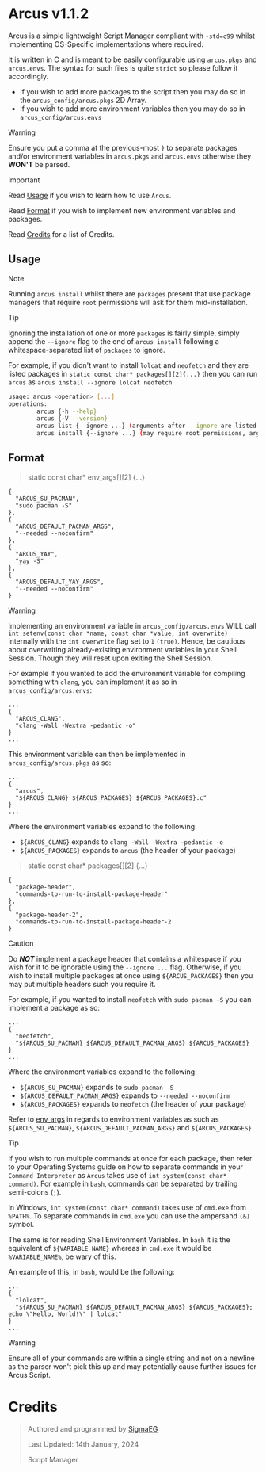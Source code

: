 # Arcus v1.1.2

Arcus is a simple lightweight Script Manager compliant with `-std=c99` whilst implementing OS-Specific implementations where required.

It is written in C and is meant to be easily configurable using `arcus.pkgs` and `arcus.envs`. The syntax for such files is quite `strict` so please follow it accordingly.
- If you wish to add more packages to the script then you may do so in the `arcus_config/arcus.pkgs` 2D Array.
- If you wish to add more environment variables then you may do so in `arcus_config/arcus.envs`

> [!WARNING]
> Ensure you put a comma at the previous-most `}` to separate packages and/or environment variables in `arcus.pkgs` and `arcus.envs` otherwise they **WON'T** be parsed.

> [!IMPORTANT]
> Read [Usage](#usage) if you wish to learn how to use `Arcus`.
> 
> Read [Format](#format) if you wish to implement new environment variables and packages.
>
> Read [Credits](#credits) for a list of Credits.

## Usage
> [!NOTE]
> Running `arcus install` whilst there are `packages` present that use package managers that require `root` permissions will ask for them mid-installation.

> [!TIP]
> Ignoring the installation of one or more `packages` is fairly simple, simply append the `--ignore` flag to the end of `arcus install` following a whitespace-separated list of `packages` to ignore.
>
> For example, if you didn't want to install `lolcat` and `neofetch` and they are listed packages in `static const char* packages[][2]{...}` then you can run `arcus` as `arcus install --ignore lolcat neofetch`
```bash
usage: arcus <operation> [...]
operations:
        arcus {-h --help}
        arcus {-V --version}
        arcus list {--ignore ...} (arguments after --ignore are listed as ignored packages, separated by a whitespace)
        arcus install {--ignore ...} (may require root permissions, arguments after --ignore are listed as ignored packages, separated by a whitespace)
```

## Format

> static const char* env_args[][2] {...}
```
{
  "ARCUS_SU_PACMAN",
  "sudo pacman -S"
},
{
  "ARCUS_DEFAULT_PACMAN_ARGS",
  "--needed --noconfirm"
},
{
  "ARCUS_YAY",
  "yay -S"
},
{
  "ARCUS_DEFAULT_YAY_ARGS",
  "--needed --noconfirm"
}
```
> [!WARNING]
> Implementing an environment variable in `arcus_config/arcus.envs` WILL call `int setenv(const char *name, const char *value, int overwrite)` internally with the `int overwrite` flag set to `1` `(true)`. Hence, be cautious about overwriting already-existing environment variables in your Shell Session. Though they will reset upon exiting the Shell Session.

For example if you wanted to add the environment variable for compiling something with `clang`, you can implement it as so in `arcus_config/arcus.envs`:
```
...
{
  "ARCUS_CLANG",
  "clang -Wall -Wextra -pedantic -o"
}
...
```
This environment variable can then be implemented in `arcus_config/arcus.pkgs` as so:
```
...
{
  "arcus",
  "${ARCUS_CLANG} ${ARCUS_PACKAGES} ${ARCUS_PACKAGES}.c"
}
...
```

Where the environment variables expand to the following:
- `${ARCUS_CLANG}` expands to `clang -Wall -Wextra -pedantic -o`
- `${ARCUS_PACKAGES}` expands to `arcus` (the header of your package)

> static const char* packages[][2] {...}
```
{
  "package-header",
  "commands-to-run-to-install-package-header"
},
{
  "package-header-2",
  "commands-to-run-to-install-package-header-2
}
```

> [!CAUTION]
> Do ***NOT*** implement a package header that contains a whitespace if you wish for it to be ignorable using the `--ignore ...` flag. Otherwise, if you wish to install multiple packages at once using `${ARCUS_PACKAGES}` then you may put multiple headers such you require it.

For example, if you wanted to install `neofetch` with `sudo pacman -S` you can implement a package as so:
```
...
{
  "neofetch",
  "${ARCUS_SU_PACMAN} ${ARCUS_DEFAULT_PACMAN_ARGS} ${ARCUS_PACKAGES}
}
...
```
Where the environment variables expand to the following:
- `${ARCUS_SU_PACMAN}` expands to `sudo pacman -S`
- `${ARCUS_DEFAULT_PACMAN_ARGS}` expands to `--needed --noconfirm`
- `${ARCUS_PACKAGES}` expands to `neofetch` (the header of your package)

Refer to [env_args](#format) in regards to environment variables as such as `${ARCUS_SU_PACMAN}`, `${ARCUS_DEFAULT_PACMAN_ARGS}` and `${ARCUS_PACKAGES}` 

> [!TIP]
> If you wish to run multiple commands at once for each package, then refer to your Operating Systems guide on how to separate commands in your `Command Interpreter` as `Arcus` takes use of `int system(const char* command)`.
> For example in `bash`, commands can be separated by trailing semi-colons (`;`).
> 
> In Windows, `int system(const char* command)` takes use of `cmd.exe` from `%PATH%`. To separate commands in `cmd.exe` you can use the ampersand `(&)` symbol.
>
> The same is for reading Shell Environment Variables. In `bash` it is the equivalent of `${VARIABLE_NAME}` whereas in `cmd.exe` it would be `%VARIABLE_NAME%`, be wary of this.
>
> An example of this, in `bash`, would be the following:
```
...
{
  "lolcat",
  "${ARCUS_SU_PACMAN} ${ARCUS_DEFAULT_PACMAN_ARGS} ${ARCUS_PACKAGES}; echo \"Hello, World!\" | lolcat"
}
...
```
> [!WARNING]
> Ensure all of your commands are within a single string and not on a newline as the parser won't pick this up and may potentially cause further issues for Arcus Script.

# Credits

> Authored and programmed by [SigmaEG](https://github.com/SigmaEG)
>
> Last Updated: 14th January, 2024
>
> Script Manager

